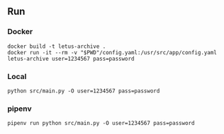 
## Run
### Docker
```sh=
docker build -t letus-archive .
docker run -it --rm -v "$PWD"/config.yaml:/usr/src/app/config.yaml letus-archive user=1234567 pass=password
```

### Local
```sh=
python src/main.py -O user=1234567 pass=password
```

### pipenv
```sh=
pipenv run python src/main.py -O user=1234567 pass=password
```